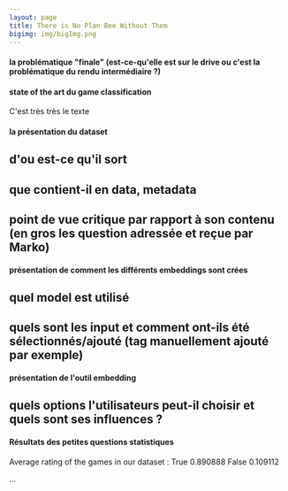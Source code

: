 ```yaml
---
layout: page
title: There is No Plan Bee Without Them
bigimg: img/bigImg.png
---
```


#### la problématique "finale" (est-ce-qu'elle est sur le drive ou c'est la problématique du rendu intermédiaire ?)



#### state of the art du game classification

C'est très très le texte

#### la présentation du dataset
## d'ou est-ce qu'il sort
## que contient-il en data, metadata 
## point de vue critique par rapport à son contenu (en gros les question adressée et reçue par Marko)

#### présentation de comment les différents embeddings sont crées
## quel model est utilisé
## quels sont les input et comment ont-ils été sélectionnés/ajouté (tag manuellement ajouté par exemple)

#### présentation de l'outil embedding
## quels options l'utilisateurs peut-il choisir et quels sont ses influences ?

#### Résultats des petites questions statistiques

Average rating of the games in our dataset :
True     0.890888
False    0.109112

...